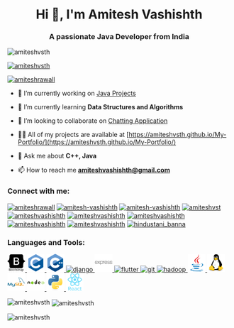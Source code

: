 <h1 align="center">Hi 👋, I'm Amitesh Vashishth</h1>
<h3 align="center">A passionate Java Developer from India</h3>

<p align="left"> <img src="https://komarev.com/ghpvc/?username=amiteshvsth&label=Profile%20views&color=0e75b6&style=flat" alt="amiteshvsth" /> </p>

<p align="left"> <a href="https://github.com/ryo-ma/github-profile-trophy"><img src="https://github-profile-trophy.vercel.app/?username=amiteshvsth" alt="amiteshvsth" /></a> </p>

<p align="left"> <a href="https://twitter.com/amiteshrawall" target="blank"><img src="https://img.shields.io/twitter/follow/amiteshrawall?logo=twitter&style=for-the-badge" alt="amiteshrawall" /></a> </p>

- 🔭 I’m currently working on [Java Projects](https://github.com/amiteshvsth/Java-Chatting-App)

- 🌱 I’m currently learning **Data Structures and Algorithms**

- 👯 I’m looking to collaborate on [Chatting Application](https://github.com/amiteshvsth/Java-Chatting-App)

- 👨‍💻 All of my projects are available at [https://amiteshvsth.github.io/My-Portfolio/](https://amiteshvsth.github.io/My-Portfolio/)

- 💬 Ask me about **C++, Java**

- 📫 How to reach me **amiteshvashishth@gmail.com**

<h3 align="left">Connect with me:</h3>
<p align="left">
<a href="https://twitter.com/amiteshrawall" target="blank"><img align="center" src="https://raw.githubusercontent.com/rahuldkjain/github-profile-readme-generator/master/src/images/icons/Social/twitter.svg" alt="amiteshrawall" height="30" width="40" /></a>
<a href="https://linkedin.com/in/amitesh-vashishth" target="blank"><img align="center" src="https://raw.githubusercontent.com/rahuldkjain/github-profile-readme-generator/master/src/images/icons/Social/linked-in-alt.svg" alt="amitesh-vashishth" height="30" width="40" /></a>
<a href="https://stackoverflow.com/users/amitesh-vashishth" target="blank"><img align="center" src="https://raw.githubusercontent.com/rahuldkjain/github-profile-readme-generator/master/src/images/icons/Social/stack-overflow.svg" alt="amitesh-vashishth" height="30" width="40" /></a>
<a href="https://www.codechef.com/users/amiteshvst" target="blank"><img align="center" src="https://cdn.jsdelivr.net/npm/simple-icons@3.1.0/icons/codechef.svg" alt="amiteshvst" height="30" width="40" /></a>
<a href="https://www.hackerrank.com/amiteshvashishth" target="blank"><img align="center" src="https://raw.githubusercontent.com/rahuldkjain/github-profile-readme-generator/master/src/images/icons/Social/hackerrank.svg" alt="amiteshvashishth" height="30" width="40" /></a>
<a href="https://codeforces.com/profile/amiteshvashishth" target="blank"><img align="center" src="https://raw.githubusercontent.com/rahuldkjain/github-profile-readme-generator/master/src/images/icons/Social/codeforces.svg" alt="amiteshvashishth" height="30" width="40" /></a>
<a href="https://www.leetcode.com/amiteshvashishth" target="blank"><img align="center" src="https://raw.githubusercontent.com/rahuldkjain/github-profile-readme-generator/master/src/images/icons/Social/leet-code.svg" alt="amiteshvashishth" height="30" width="40" /></a>
<a href="https://www.hackerearth.com/amiteshvashishth" target="blank"><img align="center" src="https://raw.githubusercontent.com/rahuldkjain/github-profile-readme-generator/master/src/images/icons/Social/hackerearth.svg" alt="amiteshvashishth" height="30" width="40" /></a>
<a href="https://auth.geeksforgeeks.org/user/amiteshvashishth" target="blank"><img align="center" src="https://raw.githubusercontent.com/rahuldkjain/github-profile-readme-generator/master/src/images/icons/Social/geeks-for-geeks.svg" alt="amiteshvashishth" height="30" width="40" /></a>
<a href="https://discord.gg/hindustani_banna" target="blank"><img align="center" src="https://raw.githubusercontent.com/rahuldkjain/github-profile-readme-generator/master/src/images/icons/Social/discord.svg" alt="hindustani_banna" height="30" width="40" /></a>
</p>

<h3 align="left">Languages and Tools:</h3>
<p align="left"> <a href="https://getbootstrap.com" target="_blank" rel="noreferrer"> <img src="https://raw.githubusercontent.com/devicons/devicon/master/icons/bootstrap/bootstrap-plain-wordmark.svg" alt="bootstrap" width="40" height="40"/> </a> <a href="https://www.cprogramming.com/" target="_blank" rel="noreferrer"> <img src="https://raw.githubusercontent.com/devicons/devicon/master/icons/c/c-original.svg" alt="c" width="40" height="40"/> </a> <a href="https://www.w3schools.com/cpp/" target="_blank" rel="noreferrer"> <img src="https://raw.githubusercontent.com/devicons/devicon/master/icons/cplusplus/cplusplus-original.svg" alt="cplusplus" width="40" height="40"/> </a> <a href="https://www.djangoproject.com/" target="_blank" rel="noreferrer"> <img src="https://cdn.worldvectorlogo.com/logos/django.svg" alt="django" width="40" height="40"/> </a> <a href="https://expressjs.com" target="_blank" rel="noreferrer"> <img src="https://raw.githubusercontent.com/devicons/devicon/master/icons/express/express-original-wordmark.svg" alt="express" width="40" height="40"/> </a> <a href="https://flutter.dev" target="_blank" rel="noreferrer"> <img src="https://www.vectorlogo.zone/logos/flutterio/flutterio-icon.svg" alt="flutter" width="40" height="40"/> </a> <a href="https://git-scm.com/" target="_blank" rel="noreferrer"> <img src="https://www.vectorlogo.zone/logos/git-scm/git-scm-icon.svg" alt="git" width="40" height="40"/> </a> <a href="https://hadoop.apache.org/" target="_blank" rel="noreferrer"> <img src="https://www.vectorlogo.zone/logos/apache_hadoop/apache_hadoop-icon.svg" alt="hadoop" width="40" height="40"/> </a> <a href="https://www.java.com" target="_blank" rel="noreferrer"> <img src="https://raw.githubusercontent.com/devicons/devicon/master/icons/java/java-original.svg" alt="java" width="40" height="40"/> </a> <a href="https://www.linux.org/" target="_blank" rel="noreferrer"> <img src="https://raw.githubusercontent.com/devicons/devicon/master/icons/linux/linux-original.svg" alt="linux" width="40" height="40"/> </a> <a href="https://www.mysql.com/" target="_blank" rel="noreferrer"> <img src="https://raw.githubusercontent.com/devicons/devicon/master/icons/mysql/mysql-original-wordmark.svg" alt="mysql" width="40" height="40"/> </a> <a href="https://nodejs.org" target="_blank" rel="noreferrer"> <img src="https://raw.githubusercontent.com/devicons/devicon/master/icons/nodejs/nodejs-original-wordmark.svg" alt="nodejs" width="40" height="40"/> </a> <a href="https://www.python.org" target="_blank" rel="noreferrer"> <img src="https://raw.githubusercontent.com/devicons/devicon/master/icons/python/python-original.svg" alt="python" width="40" height="40"/> </a> <a href="https://reactjs.org/" target="_blank" rel="noreferrer"> <img src="https://raw.githubusercontent.com/devicons/devicon/master/icons/react/react-original-wordmark.svg" alt="react" width="40" height="40"/> </a> </p>

<p><img align="left" src="https://github-readme-stats.vercel.app/api/top-langs?username=amiteshvsth&show_icons=true&locale=en&layout=compact" alt="amiteshvsth" /></p>

<p>&nbsp;<img align="center" src="https://github-readme-stats.vercel.app/api?username=amiteshvsth&show_icons=true&locale=en" alt="amiteshvsth" /></p>

<p><img align="center" src="https://github-readme-streak-stats.herokuapp.com/?user=amiteshvsth&" alt="amiteshvsth" /></p>
